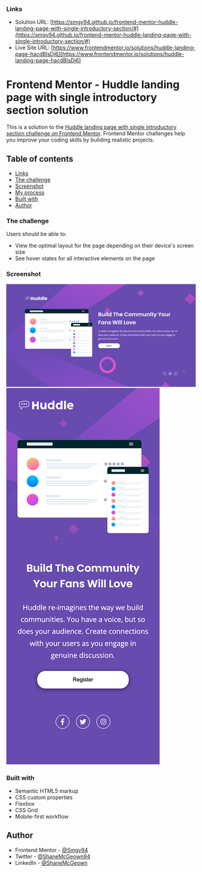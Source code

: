 ### Links

- Solution URL: [https://smgy94.github.io/frontend-mentor-huddle-landing-page-with-single-introductory-section/#](https://smgy94.github.io/frontend-mentor-huddle-landing-page-with-single-introductory-section/#)
- Live Site URL: [https://www.frontendmentor.io/solutions/huddle-landing-page-hacdBIsDj6](https://www.frontendmentor.io/solutions/huddle-landing-page-hacdBIsDj6)

# Frontend Mentor - Huddle landing page with single introductory section solution

This is a solution to the [Huddle landing page with single introductory section challenge on Frontend Mentor](https://www.frontendmentor.io/challenges/huddle-landing-page-with-a-single-introductory-section-B_2Wvxgi0). Frontend Mentor challenges help you improve your coding skills by building realistic projects.

## Table of contents

- [Links](#links)
- [The challenge](#the-challenge)
- [Screenshot](#screenshot)
- [My process](#my-process)
- [Built with](#built-with)
- [Author](#author)

### The challenge

Users should be able to:

- View the optimal layout for the page depending on their device's screen size
- See hover states for all interactive elements on the page

### Screenshot

![](./design/screenshot01.png)
![](./design/screenshot02.png)

### Built with

- Semantic HTML5 markup
- CSS custom properties
- Flexbox
- CSS Grid
- Mobile-first workflow

## Author

- Frontend Mentor - [@Smgy94](https://www.frontendmentor.io/profile/Smgy94)
- Twitter - [@ShaneMcGeown94](https://twitter.com/ShaneMcGeown94)
- LinkedIn - [@ShaneMcGeown](https://www.linkedin.com/in/shanemcgeown/)

